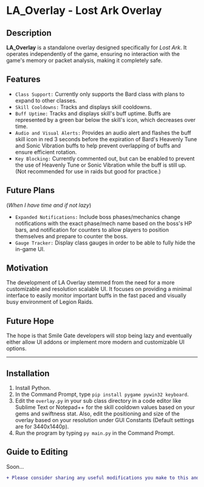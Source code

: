 # LA_Overlay - Lost Ark Overlay

## Description
**LA_Overlay** is a standalone overlay designed specifically for *Lost Ark*. It operates independently of the game, ensuring no interaction with the game's memory or packet analysis, making it completely safe.

## Features
- ``Class Support:`` Currently only supports the Bard class with plans to expand to other classes.
- ``Skill Cooldowns:`` Tracks and displays skill cooldowns.
- ``Buff Uptime:`` Tracks and displays skill's buff uptime. Buffs are represented by a green bar below the skill's icon, which decreases over time.
- ``Audio and Visual Alerts:`` Provides an audio alert and flashes the buff skill icon in red 3 seconds before the expiration of Bard's Heavenly Tune and Sonic Vibration buffs to help prevent overlapping of buffs and ensure efficient rotation.
- ``Key Blocking:`` Currently commented out, but can be enabled to prevent the use of Heavenly Tune or Sonic Vibration while the buff is still up. (Not recommended for use in raids but good for practice.)

## Future Plans 
(*When I have time and if not lazy*)
- ``Expanded Notifications:`` Include boss phases/mechanics change notifications with the exact phase/mech name based on the boss's HP bars, and notification for counters to allow players to position themselves and prepare to counter the boss.
- ``Gauge Tracker:`` Display class gauges in order to be able to fully hide the in-game UI.

## Motivation
The development of LA Overlay stemmed from the need for a more customizable and resolution scalable UI. It focuses on providing a minimal interface to easily monitor important buffs in the fast paced and visually busy environment of Legion Raids.

## Future Hope
The hope is that Smile Gate developers will stop being lazy and eventually either allow UI addons or implement more modern and customizable UI options.

------------------

## Installation

1. Install Python.
2. In the Command Prompt, type `pip install pygame pywin32 keyboard`.
3. Edit the `overlay.py` in your sub class directory in a code editor like Sublime Text or Notepad++ for the skill cooldown values based on your gems and swiftness stat. Also, edit the positioning and size of the overlay based on your resolution under GUI Constants (Default settings are for 3440x1440p).
4. Run the program by typing `py main.py` in the Command Prompt.

## Guide to Editing
Soon...

```diff
+ Please consider sharing any useful modifications you make to this and any assistance is welcome.
```
